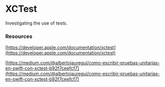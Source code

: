 # XCTest
Investigating the use of tests.

### Resources
[https://developer.apple.com/documentation/xctest](https://developer.apple.com/documentation/xctest)

[https://medium.com/@albertojauregui/como-escribir-pruebas-unitarias-en-swift-con-xctest-b92f7ceefcf7](https://medium.com/@albertojauregui/como-escribir-pruebas-unitarias-en-swift-con-xctest-b92f7ceefcf7)
